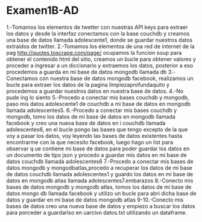 # Examen1B-AD
1.-Tomamos los elementos de twetter con nuestras API keys para extraer los datos y desde la interfaz conectamos con la base couchdb y creamos una base de datos llamada adolescente1, donde se guardar nuestros datos extraidos de twitter.
2.-Tomamos los elementos de una red de internet de la pag http://quotes.toscrape.com/page/ ocupamos la funcion soup para obtener el contenido html del sitio, creamos un bucle para obtener valores y proceder a ingresar a un diccionario y extraemos los datos, posterior a eso procedemos a guarda en mi base de datos mongodb llamada db
3.-Conectamos con nuestra base de datos mongodb facebook, realizamos un bucle para extraer los datos de la pagina limpiezaprofundaquito y procedemos a guardar nuestros datos en nuestra base de datos.
4.-No pude ing lo siento
5.-Procedo a conectar mis bases couchdb y mongodb, paso mis datos adolescente1 de couchdb a mi base de datos en mongodb llamada adolescentes5.
6.-Procedo a conectar mis bases couchdb y mongodb, tomo los datos de mi base de datos en mongodb llamada facebook y creo una nueva base de datos en i couchdb llamada adolescentes6, en el bucle pongo las bases que tengo excepto de la que voy a pasar los datos, voy leyendo las bases de datos existentes hasta encontrarme con la que necesito facebook, luego hago un list para observar q ue contiene mi base de datos para poder guardar los datos en un documento de tipo json y procedo a guardar mis datos en mi base de datos couchdb llamada adolescentes6
7.-Procedo a conectar mis bases de datos mongodb y mongodbatlas,procedo a recuperar los datos de mi base de datos couchdb llamada adolescentes1 y guardo los datos en mi base de datos en mongodb atlas llamada adolescentes7.embarazos
8.-Conecto mis bases de datos mongodb y mongodb atlas, tomos los datos de mi base de datos mongo db llamada facebook y utilizo un bucle para abri dicha base de datos y guardar en mi base de datos mongodb atlas
9-10.-Conecto mis bases de datos creo una nueva base de datos y empiezo a buscar los datos para porceder a guardarlso en uarcivo datos.txt utilizando un dataframe.
